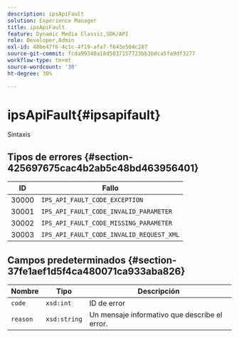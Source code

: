 ```yaml
---
description: ipsApiFault
solution: Experience Manager
title: ipsApiFault
feature: Dynamic Media Classic,SDK/API
role: Developer,Admin
exl-id: 48be47f6-4c1c-4f19-afa7-f643e504c287
source-git-commit: fcda99340a18d5037157723bb3bdca5fa9df3277
workflow-type: tm+mt
source-wordcount: '30'
ht-degree: 30%

---
```


# ipsApiFault{#ipsapifault}

Sintaxis

## Tipos de errores {#section-425697675cac4b2ab5c48bd463956401}

| ID | Fallo |
|---|---|
| 30000 | `IPS_API_FAULT_CODE_EXCEPTION` |
| 30001 | `IPS_API_FAULT_CODE_INVALID_PARAMETER` |
| 30002 | `IPS_API_FAULT_CODE_MISSING_PARAMETER` |
| 30003 | `IPS_API_FAULT_CODE_INVALID_REQUEST_XML` |

## Campos predeterminados {#section-37fe1aef1d5f4ca480071ca933aba826}

| Nombre | Tipo | Descripción |
|---|---|---|
| `code` | `xsd:int` | ID de error |
| `reason` | `xsd:string` | Un mensaje informativo que describe el error. |
